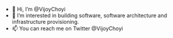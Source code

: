 - 👋 Hi, I’m @VijoyChoyi
- 👀 I’m interested in building software, software architecture and infrastructure provisioning.
- 📫 You can reach me on Twitter @VijoyChoyi

<!---
VijoyChoyi/VijoyChoyi is a ✨ special ✨ repository because its `README.md` (this file) appears on your GitHub profile.
You can click the Preview link to take a look at your changes.
--->

